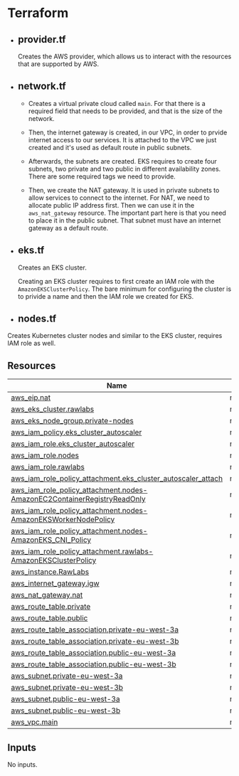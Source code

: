 # Terraform

* ## provider.tf

  Creates the AWS provider, which allows us to interact with the resources that are supported by AWS.

* ## network.tf

  * Creates a virtual private cloud called ```main```. For that there is a required field that needs to be provided, and that is the size of the network.

  * Then, the internet gateway is created, in our VPC, in order to prvide internet access to our services. It is attached to the VPC we just created and it's used as default route in public subnets.

  * Afterwards, the subnets are created. EKS requires to create four subnets, two private and two public in different availability zones. There are some required tags we need to provide.

  * Then, we create the NAT gateway.  It is used in private subnets to allow services to connect to the internet. For NAT, we need to allocate public IP address first. Then we can use it in the ```aws_nat_gateway``` resource. The important part here is that you need to place it in the public subnet. That subnet must have an internet gateway as a default route.

* ## eks.tf

  Creates an EKS cluster.

  Creating an EKS cluster requires to first create an IAM role with the ```AmazonEKSClusterPolicy```.
  The bare minimum for configuring the cluster is to privide a name and then the IAM role we created for EKS.

* ## nodes.tf

 Creates Kubernetes cluster nodes and similar to the EKS cluster, requires IAM role as well.

## Resources

| Name | Type |
|------|------|
| [aws_eip.nat](https://registry.terraform.io/providers/hashicorp/aws/latest/docs/resources/eip) | resource |
| [aws_eks_cluster.rawlabs](https://registry.terraform.io/providers/hashicorp/aws/latest/docs/resources/eks_cluster) | resource |
| [aws_eks_node_group.private-nodes](https://registry.terraform.io/providers/hashicorp/aws/latest/docs/resources/eks_node_group) | resource |
| [aws_iam_policy.eks_cluster_autoscaler](https://registry.terraform.io/providers/hashicorp/aws/latest/docs/resources/iam_policy) | resource |
| [aws_iam_role.eks_cluster_autoscaler](https://registry.terraform.io/providers/hashicorp/aws/latest/docs/resources/iam_role) | resource |
| [aws_iam_role.nodes](https://registry.terraform.io/providers/hashicorp/aws/latest/docs/resources/iam_role) | resource |
| [aws_iam_role.rawlabs](https://registry.terraform.io/providers/hashicorp/aws/latest/docs/resources/iam_role) | resource |
| [aws_iam_role_policy_attachment.eks_cluster_autoscaler_attach](https://registry.terraform.io/providers/hashicorp/aws/latest/docs/resources/iam_role_policy_attachment) | resource |
| [aws_iam_role_policy_attachment.nodes-AmazonEC2ContainerRegistryReadOnly](https://registry.terraform.io/providers/hashicorp/aws/latest/docs/resources/iam_role_policy_attachment) | resource |
| [aws_iam_role_policy_attachment.nodes-AmazonEKSWorkerNodePolicy](https://registry.terraform.io/providers/hashicorp/aws/latest/docs/resources/iam_role_policy_attachment) | resource |
| [aws_iam_role_policy_attachment.nodes-AmazonEKS_CNI_Policy](https://registry.terraform.io/providers/hashicorp/aws/latest/docs/resources/iam_role_policy_attachment) | resource |
| [aws_iam_role_policy_attachment.rawlabs-AmazonEKSClusterPolicy](https://registry.terraform.io/providers/hashicorp/aws/latest/docs/resources/iam_role_policy_attachment) | resource |
| [aws_instance.RawLabs](https://registry.terraform.io/providers/hashicorp/aws/latest/docs/resources/instance) | resource |
| [aws_internet_gateway.igw](https://registry.terraform.io/providers/hashicorp/aws/latest/docs/resources/internet_gateway) | resource |
| [aws_nat_gateway.nat](https://registry.terraform.io/providers/hashicorp/aws/latest/docs/resources/nat_gateway) | resource |
| [aws_route_table.private](https://registry.terraform.io/providers/hashicorp/aws/latest/docs/resources/route_table) | resource |
| [aws_route_table.public](https://registry.terraform.io/providers/hashicorp/aws/latest/docs/resources/route_table) | resource |
| [aws_route_table_association.private-eu-west-3a](https://registry.terraform.io/providers/hashicorp/aws/latest/docs/resources/route_table_association) | resource |
| [aws_route_table_association.private-eu-west-3b](https://registry.terraform.io/providers/hashicorp/aws/latest/docs/resources/route_table_association) | resource |
| [aws_route_table_association.public-eu-west-3a](https://registry.terraform.io/providers/hashicorp/aws/latest/docs/resources/route_table_association) | resource |
| [aws_route_table_association.public-eu-west-3b](https://registry.terraform.io/providers/hashicorp/aws/latest/docs/resources/route_table_association) | resource |
| [aws_subnet.private-eu-west-3a](https://registry.terraform.io/providers/hashicorp/aws/latest/docs/resources/subnet) | resource |
| [aws_subnet.private-eu-west-3b](https://registry.terraform.io/providers/hashicorp/aws/latest/docs/resources/subnet) | resource |
| [aws_subnet.public-eu-west-3a](https://registry.terraform.io/providers/hashicorp/aws/latest/docs/resources/subnet) | resource |
| [aws_subnet.public-eu-west-3b](https://registry.terraform.io/providers/hashicorp/aws/latest/docs/resources/subnet) | resource |
| [aws_vpc.main](https://registry.terraform.io/providers/hashicorp/aws/latest/docs/resources/vpc) | resource |

## Inputs

No inputs.
